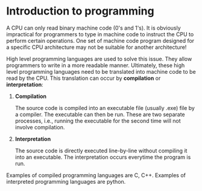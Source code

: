# Introduction to programming

A CPU can only read binary machine code (0's and 1's). It is obviously impractical for programmers to type in machine code to instruct the CPU to perform certain operations. One set of machine code program designed for a specific CPU architecture may not be suitable for another architecture! 

High level programming languages are used to solve this issue. They allow programmers to write in a more readable manner. Ultimately, these high level programming languages need to be translated into machine code to be read by the CPU. This translation can occur by **compilation** or **interpretation**:

1. **Compilation**
    
    The source code is compiled into an executable file (usually .exe) file by a compiler. The executable can then be run. These are two separate processes, i.e., running the executable for the second time will not involve compilation. 

    
2. **Interpretation**

    The source code is directly executed line-by-line without compiling it into an executable. The interpretation occurs everytime the program is run.

Examples of compiled programming languages are C, C++. Examples of interpreted programming languages are python.